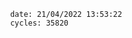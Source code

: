 

                date: 21/04/2022 13:53:22
                cycles: 35820

                         